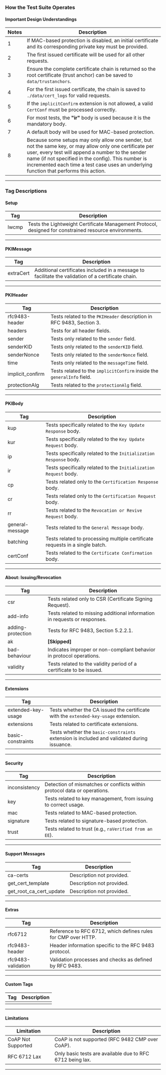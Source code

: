 <!--
SPDX-FileCopyrightText: Copyright 2024 Siemens AG

SPDX-License-Identifier: Apache-2.0
-->

### How the Test Suite Operates

#### Important Design Understandings

| Notes | Description                                                                                                                                                                                                                                                                                         |
|-------|-----------------------------------------------------------------------------------------------------------------------------------------------------------------------------------------------------------------------------------------------------------------------------------------------------|
| 1     | If MAC-based protection is disabled, an initial certificate and its corresponding private key must be provided.                                                                                                                                                                                     |
| 2     | The first issued certificate will be used for all other requests.                                                                                                                                                                                                                                   |
| 3     | Ensure the complete certificate chain is returned so the root certificate (trust anchor) can be saved to `data/trustanchors`.                                                                                                                                                                       |
| 4     | For the first issued certificate, the chain is saved to `./data/cert_logs` for valid requests.                                                                                                                                                                                                      |
| 5     | If the `implicitConfirm` extension is not allowed, a valid `CertConf` must be processed correctly.                                                                                                                                                                                                  |
| 6     | For most tests, the **"ir"** body is used because it is the mandatory body.                                                                                                                                                                                                                         |
| 7     | A default body will be used for MAC-based protection.                                                                                                                                                                                                                                               |
| 8 | Because some setups may only allow one sender, but not the same key, or may allow only one certificate per user, every test will append a number to the sender name (if not specified in the config). This number is incremented each time a test case uses an underlying function that performs this action. |

---

### Tag Descriptions

#### Setup

| Tag    | Description                                                                                                     |
|--------|-----------------------------------------------------------------------------------------------------------------|
| lwcmp  | Tests the Lightweight Certificate Management Protocol, designed for constrained resource environments.         |

---

#### PKIMessage

| Tag        | Description                                                                                                       |
|------------|-------------------------------------------------------------------------------------------------------------------|
| extraCert  | Additional certificates included in a message to facilitate the validation of a certificate chain.              |

---

#### PKIHeader

| Tag             | Description                                                                                              |
|------------------|----------------------------------------------------------------------------------------------------------|
| rfc9483-header  | Tests related to the `PKIHeader` description in RFC 9483, Section 3.                                      |
| headers         | Tests for all header fields.                                                                             |
| sender          | Tests only related to the `sender` field.                                                                |
| senderKID       | Tests only related to the `senderKID` field.                                                             |
| senderNonce     | Tests only related to the `senderNonce` field.                                                           |
| time            | Tests only related to the `messageTime` field.                                                           |
| implicit_confirm| Tests related to the `implicitConfirm` inside the `generalInfo` field.                                   |
| protectionAlg   | Tests related to the `protectionAlg` field.                                                              |

---

#### PKIBody

| Tag            | Description                                                                                             |
|-----------------|-------------------------------------------------------------------------------------------------------|
| kup            | Tests specifically related to the `Key Update Response` body.                                         |
| kur            | Tests specifically related to the `Key Update Request` body.                                          |
| ip             | Tests specifically related to the `Initialization Response` body.                                     |
| ir             | Tests specifically related to the `Initialization Request` body.                                      |
| cp             | Tests related only to the `Certification Response` body.                                              |
| cr             | Tests related only to the `Certification Request` body.                                               |
| rr             | Tests related to the `Revocation or Revive Request` body.                                             |
| general-message| Tests related to the `General Message` body.                                                          |
| batching       | Tests related to processing multiple certificate requests in a single batch.                          |
| certConf       | Tests related to the `Certificate Confirmation` body.                                                 |

---

#### About: Issuing/Revocation

| Tag             | Description                                                                                           |
|------------------|-------------------------------------------------------------------------------------------------------|
| csr             | Tests related only to CSR (Certificate Signing Request).                                             |
| add-info        | Tests related to missing additional information in requests or responses.                            |
| adding-protection| Tests for RFC 9483, Section 5.2.2.1.                                                                |
| ak              | **[Skipped]**                                                                                        |
| bad-behaviour   | Indicates improper or non-compliant behavior in protocol operations.                                  |
| validity        | Tests related to the validity period of a certificate to be issued.                                  |

---

#### Extensions

| Tag                | Description                                                                                        |
|---------------------|----------------------------------------------------------------------------------------------------|
| extended-key-usage | Tests whether the CA issued the certificate with the `extended-key-usage` extension.               |
| extensions         | Tests related to certificate extensions.                                                           |
| basic-constraints  | Tests whether the `basic-constraints` extension is included and validated during issuance.         |

---

#### Security

| Tag          | Description                                                                                              |
|--------------|----------------------------------------------------------------------------------------------------------|
| inconsistency| Detection of mismatches or conflicts within protocol data or operations.                                |
| key          | Tests related to key management, from issuing to correct usage.                                         |
| mac          | Tests related to MAC-based protection.                                                                  |
| signature    | Tests related to signature-based protection.                                                            |
| trust        | Tests related to trust (e.g., `raVerified from an EE`).                                                 |

---

#### Support Messages

| Tag                | Description                                                                                       |
|---------------------|---------------------------------------------------------------------------------------------------|
| ca-certs           | Description not provided.                                                                        |
| get_cert_template  | Description not provided.                                                                        |
| get_root_ca_cert_update| Description not provided.                                                                     |

---

#### Extras

| Tag               | Description                                                                                         |
|--------------------|-----------------------------------------------------------------------------------------------------|
| rfc6712           | Reference to RFC 6712, which defines rules for CMP over HTTP.                                      |
| rfc9483-header    | Header information specific to the RFC 9483 protocol.                                              |
| rfc9483-validation| Validation processes and checks as defined by RFC 9483.                                           |

---

#### Custom Tags

| Tag               | Description |
|--------------------|-------------|
|            |             |

---

#### Limitations

| Limitation        | Description                                                                                        |
|--------------------|----------------------------------------------------------------------------------------------------|
| CoAP Not Supported| CoAP is not supported (RFC 9482 CMP over CoAP).                                                   |
| RFC 6712 Lax      | Only basic tests are available due to RFC 6712 being lax.                                         |

---
